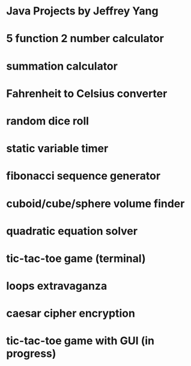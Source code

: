# Java Projects by Jeffrey Yang
# 
# 5 function 2 number calculator
# summation calculator
# Fahrenheit to Celsius converter
# random dice roll
# static variable timer
# fibonacci sequence generator
# cuboid/cube/sphere volume finder
# quadratic equation solver
# tic-tac-toe game (terminal)
# loops extravaganza
# caesar cipher encryption
# tic-tac-toe game with GUI (in progress)
